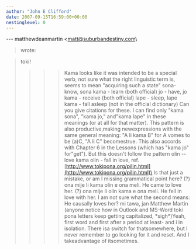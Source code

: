 ```yaml
---
author: "John E Clifford"
date: 2007-09-15T16:59:00+00:00
nestinglevel: 0
---
```

\---
 matthewdeanmartin <[matt@suburbandestiny.com](mailto://matt@suburbandestiny.com)\
> wrote:

> toki!
>>>> Kama looks like it was intended to be a special verb, not sure what the
> right linguistic term is, seems to mean "acquiring such a state"
>> sona- know, sona kama - learn (both official)
>> jo - have, jo kama - receive (both official)
>> lape - sleep, lape kama - fall asleep (not in the official dictionary)
>Can you give citations for these. I can find only "kama sona", "kama jo," and"kama lape" in these meanings (or at all for that matter). This pattern is also productive,making newexpressions with the same general meaning: "A li kama B" for A vomes to be (a)C, "A li C" becomestrue. This also accords with Chapter 6 in the Lessons (which has "kama jo" for"get").
>> But this doesn't follow the pattern
>> olin --
 love
>> kama olin - fall in love, ref. [http://www.tokipona.org/pilin.html](http://www.tokipona.org/pilin.html)\
>>>> Is that just a mistake, or am I missing grammatical point here?
>> (?) ona mije li kama olin e ona meli. He came to love her.
>> (?) ona mije li olin kama e ona meli. He fell in love with her.
>I am not sure what the second means: He causally loves her?
>> mi tawa,
>>>> jan Matthew Martin
>>>> (anyone notice how in Outlook and MS-Word toki pona letters keep getting
> capitalized, \*sigh\*)Yeah, first word and first after a period at least- and i in isolation. There isa switch for thatsomewhere, but I never remember to go looking for it and reset. And I takeadvantage of itsometimes.
>>>>>>>